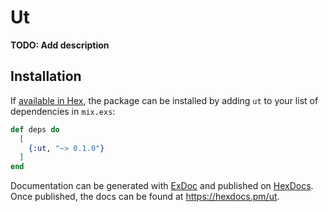 # Ut

**TODO: Add description**

## Installation

If [available in Hex](https://hex.pm/docs/publish), the package can be installed
by adding `ut` to your list of dependencies in `mix.exs`:

```elixir
def deps do
  [
    {:ut, "~> 0.1.0"}
  ]
end
```

Documentation can be generated with [ExDoc](https://github.com/elixir-lang/ex_doc)
and published on [HexDocs](https://hexdocs.pm). Once published, the docs can
be found at <https://hexdocs.pm/ut>.

